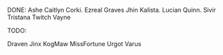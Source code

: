 ﻿DONE:
Ashe
Caitlyn
Corki.
Ezreal
Graves
Jhin
Kalista.
Lucian
Quinn.
Sivir
Tristana
Twitch
Vayne

TODO:

Draven
Jinx
KogMaw
MissFortune
Urgot
Varus
